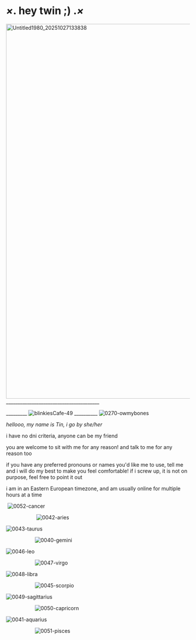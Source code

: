 # _×___. hey twin ;) .___×_



<img width="768" height="1024" alt="Untitled1980_20251027133838" src="https://github.com/user-attachments/assets/5e1f4842-0c1f-4648-9e7c-885b69c93970" />
________________________________________

_________ ![blinkiesCafe-49](https://github.com/user-attachments/assets/a7f7766d-860c-4e7b-a8a8-da260183464c) __________
 ![0270-owmybones](https://github.com/user-attachments/assets/8e1f0704-526f-4ed8-aa49-7c30728cc905)



*hellooo, my name is Tin, i go by she/her*

i have no dni criteria, anyone can be my friend

you are welcome to sit with me for any reason! and talk to me for any reason too

if you have any preferred pronouns or names you'd like me to use, tell me and i will do my best to make you feel comfortable! if i screw up, it is not on purpose, feel free to point it out

i am in an Eastern European timezone, and am usually online for multiple hours at a time


‎ ‎![0052-cancer](https://github.com/user-attachments/assets/00cd8385-bf0d-42b7-b0dc-155d307d260e) 

‎ ‎ ‎ ‎ ‎ ‎ ‎ ‎ ‎ ‎ ‎ ‎ ‎ ‎ ‎ ‎ ‎ ‎ ‎ ‎ ‎ ![0042-aries](https://github.com/user-attachments/assets/083b9700-6a73-469a-bd8f-a6cdb7b9e268) 

![0043-taurus](https://github.com/user-attachments/assets/5394ad09-c248-48c8-a40d-dd79fa02d2f7) 

‎ ‎ ‎ ‎ ‎ ‎ ‎ ‎ ‎ ‎ ‎ ‎ ‎ ‎ ‎ ‎ ‎ ‎ ‎ ‎ ![0040-gemini](https://github.com/user-attachments/assets/c7e20d3f-e957-4e04-8515-4cd24866a127) 

![0046-leo](https://github.com/user-attachments/assets/f5b310ee-a650-4ce4-9f84-f4e5a6ec4458) 

‎ ‎ ‎ ‎ ‎ ‎ ‎ ‎ ‎ ‎ ‎ ‎ ‎ ‎ ‎ ‎ ‎ ‎ ‎ ‎ ![0047-virgo](https://github.com/user-attachments/assets/7cd1ac51-85a0-419c-9bcc-a410a76da1e7) 

![0048-libra](https://github.com/user-attachments/assets/ea332005-ad10-4305-950e-fbfc7d8c4963)

‎ ‎ ‎ ‎ ‎ ‎ ‎ ‎ ‎ ‎ ‎ ‎ ‎ ‎ ‎ ‎ ‎ ‎ ‎ ‎ ![0045-scorpio](https://github.com/user-attachments/assets/e5959e82-9939-469d-b0c5-dbf5c706e6d2) 

![0049-sagittarius](https://github.com/user-attachments/assets/86aa9288-22fb-43dd-a4e9-a1fb363d8fbd) 

‎ ‎ ‎ ‎ ‎ ‎ ‎ ‎ ‎ ‎ ‎ ‎ ‎ ‎ ‎ ‎ ‎ ‎ ‎ ‎ ![0050-capricorn](https://github.com/user-attachments/assets/02f4e1e5-dcdd-4011-97de-8ebef8cb8166) 

![0041-aquarius](https://github.com/user-attachments/assets/cdca0492-476a-4b01-aef4-b248e97328d9) 

‎ ‎ ‎ ‎ ‎ ‎ ‎ ‎ ‎ ‎ ‎ ‎ ‎ ‎ ‎ ‎ ‎ ‎ ‎ ‎ ![0051-pisces](https://github.com/user-attachments/assets/2f4daaa0-c476-4aed-824b-28d287526061)
